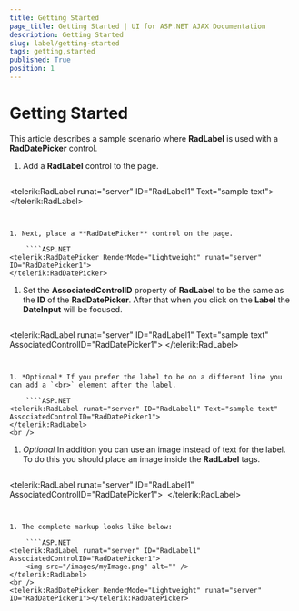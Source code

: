 ```yaml
---
title: Getting Started
page_title: Getting Started | UI for ASP.NET AJAX Documentation
description: Getting Started
slug: label/getting-started
tags: getting,started
published: True
position: 1
---
```


# Getting Started


This article describes a sample scenario where **RadLabel** is used with a **RadDatePicker** control.


1. Add a **RadLabel** control to the page.
    ````ASP.NET
<telerik:RadLabel runat="server" ID="RadLabel1" Text="sample text">
</telerik:RadLabel>
````


1. Next, place a **RadDatePicker** control on the page.

    ````ASP.NET
<telerik:RadDatePicker RenderMode="Lightweight" runat="server" ID="RadDatePicker1">
</telerik:RadDatePicker>
````


1. Set the **AssociatedControlID** property of **RadLabel** to be the same as the **ID** of the **RadDatePicker**. After that when you click on the **Label** the **DateInput** will be focused.

    ````ASP.NET
<telerik:RadLabel runat="server" ID="RadLabel1" Text="sample text" AssociatedControlID="RadDatePicker1">
</telerik:RadLabel>
````


1. *Optional* If you prefer the label to be on a different line you can add a `<br>` element after the label.

    ````ASP.NET
<telerik:RadLabel runat="server" ID="RadLabel1" Text="sample text" AssociatedControlID="RadDatePicker1">
</telerik:RadLabel>
<br />
````


1. *Optional* In addition you can use an image instead of text for the label. To do this you should place an image inside the **RadLabel** tags.

    ````ASP.NET
<telerik:RadLabel runat="server" ID="RadLabel1" AssociatedControlID="RadDatePicker1">
    <img src="/images/myImage.png" alt="" />
</telerik:RadLabel>
<br />
````


1. The complete markup looks like below:

    ````ASP.NET
<telerik:RadLabel runat="server" ID="RadLabel1" AssociatedControlID="RadDatePicker1">
    <img src="/images/myImage.png" alt="" />
</telerik:RadLabel>
<br />
<telerik:RadDatePicker RenderMode="Lightweight" runat="server" ID="RadDatePicker1"></telerik:RadDatePicker>
````


